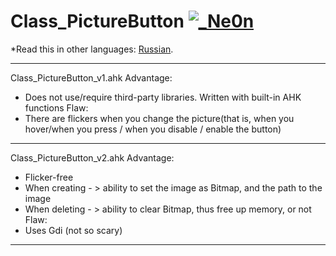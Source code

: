 # Class_PictureButton [![_Ne0n](https://cdn.rawgit.com/sindresorhus/awesome/d7305f38d29fed78fa85652e3a63e154dd8e8829/media/badge.svg)](https://github.com/Ne0n-git)

*Read this in other languages: [Russian](README.ru.md).

------------------------------------------------------------------------------------
Class_PictureButton_v1.ahk
Advantage:
- Does not use/require third-party libraries. Written with built-in AHK functions
Flaw:
- There are flickers when you change the picture(that is, when you hover/when you press / when you disable / enable the button)


------------------------------------------------------------------------------------
Class_PictureButton_v2.ahk
Advantage:
- Flicker-free
- When creating - > ability to set the image as Bitmap, and the path to the image
- When deleting - > ability to clear Bitmap, thus free up memory, or not
Flaw:
- Uses Gdi (not so scary)

------------------------------------------------------------------------------------
